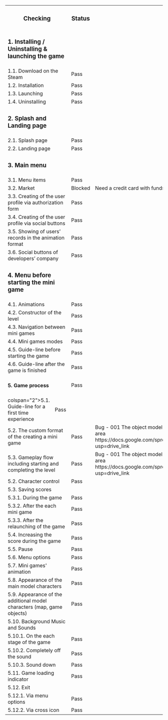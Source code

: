 <table>

<tr>
  <th colspan="2"><h3>Checking</h3></th>
  <th><h3>Status</h3></th>
  <th><h3>Bug / Comments</h3></th>
</tr>

<tr>
  <td colspan="2"><h3>1. Installing / Uninstalling & launching the game</h3></td>
  <td></td>
  <td></td>
</tr>
<tr>
  <td colspan="2">1.1. Download on the Steam</td>
  <td>Pass</td>
  <td></td>
</tr>
<tr>
  <td colspan="2">1.2. Installation</td>
  <td>Pass</td>
  <td></td>
</tr>
<tr>
  <td colspan="2">1.3. Launching</td>
  <td>Pass</td>
  <td></td>
</tr>
<tr>
  <td colspan="2">1.4. Uninstalling</td>
  <td>Pass</td>
  <td></td>
</tr>

<tr>
  <td colspan="2"><h3>2. Splash and Landing page</h3></td>
  <td></td>
  <td></td>
</tr>
<tr>
  <td colspan="2">2.1. Splash page</td>
  <td>Pass</td>
  <td></td>
</tr>
<tr>
  <td colspan="2">2.2. Landing page</td>
  <td>Pass</td>
  <td></td>
</tr>

<tr>
  <td colspan="2"><h3>3. Main menu</h3></td>
  <td></td>
  <td></td>
</tr>
<tr>
  <td colspan="2">3.1. Menu items</td>
  <td>Pass</td>
  <td></td>
</tr>
<tr>
  <td colspan="2">3.2. Market</td>
  <td>Blocked</td>
  <td>Need a credit card with funds</td>
</tr>
<tr>
  <td colspan="2">3.3. Creating of the user profile via authorization form</td>
  <td>Pass</td>
  <td></td>
</tr>
<tr>
  <td colspan="2">3.4. Creating of the user profile via social buttons</td>
  <td>Pass</td>
  <td></td>
</tr>
<tr>
  <td colspan="2">3.5. Showing of users’ records in the animation format</td>
  <td>Pass</td>
  <td></td>
</tr>
<tr>
  <td colspan="2">3.6. Social buttons of developers’ company</td>
  <td>Pass</td>
  <td></td>
</tr>

<tr>
  <td colspan="2"><h3>4. Menu before starting the mini game</h3></td>
  <td></td>
  <td></td>
</tr>
<tr>
  <td colspan="2">4.1. Animations </td>
  <td>Pass</td>
  <td></td>
</tr>
<tr>
  <td colspan="2">4.2. Constructor of the level</td>
  <td>Pass</td>
  <td></td>
</tr>
<tr>
  <td colspan="2">4.3. Navigation between mini games</td>
  <td>Pass</td>
  <td></td>
</tr>
<tr>
  <td colspan="2">4.4. Mini games modes</td>
  <td>Pass</td>
  <td></td>
</tr>
<tr>
  <td colspan="2">4.5. Guide-line before starting the game </td>
  <td>Pass</td>
  <td></td>
</tr>
<tr>
  <td colspan="2">4.6. Guide-line after the game is finished</td>
  <td>Pass</td>
  <td></td>
</tr>

<tr>
  <td colspan="2"><h4>5. Game process</h4></td>
  <td>Pass</td>
  <td></td>
</tr>
<tr>
  <td> colspan="2">5.1. Guide-line for a first time experience</td>
  <td>Pass</td>
  <td></td>
</tr>
<tr>
  <td colspan="2">5.2. The custom format of the creating a mini game</td>
  <td>Pass</td>
  <td>Bug - 001 The object model that creates enemies models is set up outside the game area https://docs.google.com/spreadsheets/d/1AkTl4XcBWRuirASFcQn99zarTem1yJeD/edit?usp=drive_link</td>
</tr>

<tr>
  <td colspan="2">5.3. Gameplay flow including starting and completing the level</td>
  <td>Pass</td>
  <td>Bug - 001 The object model that creates enemies models is set up outside the game area https://docs.google.com/spreadsheets/d/1AkTl4XcBWRuirASFcQn99zarTem1yJeD/edit?usp=drive_link</td>
</tr>
<tr>
  <td colspan="2">5.2. Character control </td>
  <td>Pass</td>
  <td></td>
</tr>
<tr>
  <td colspan="2">5.3. Saving scores</td>
  <td></td>
  <td></td>
</tr>
<tr>
  <td colspan="2">5.3.1. During the game</td>
  <td>Pass</td>
  <td></td>
</tr>
<tr>
  <td colspan="2">5.3.2. After the each mini game</td>
  <td>Pass</td>
  <td></td>
</tr>
<tr>
  <td colspan="2">5.3.3. After the relaunching of the game</td>
  <td>Pass</td>
  <td></td>
</tr>
<tr>
  <td colspan="2">5.4. Increasing the score during the game</td>
  <td>Pass</td>
  <td></td>
</tr>
<tr>
  <td colspan="2">5.5. Pause</td>
  <td>Pass</td>
  <td></td>
</tr>
<tr>
  <td colspan="2">5.6. Menu options</td>
  <td>Pass</td>
  <td></td>
</tr>
<tr>
  <td colspan="2">5.7. Mini games' animation</td>
  <td>Pass</td>
  <td></td>
</tr>
<tr>
  <td colspan="2">5.8. Appearance of the main model characters</td>
  <td>Pass</td>
  <td></td>
</tr>
<tr>
  <td colspan="2">5.9. Appearance of the additional model characters (map, game objects)</td>
  <td>Pass</td>
  <td></td>
</tr>
<tr>
  <td colspan="2">5.10. Background Music and Sounds</td>
  <td></td>
  <td></td>
</tr>
<tr>
  <td colspan="2">5.10.1. On the each stage of the game</td>
  <td>Pass</td>
  <td></td>
</tr>
<tr>
  <td colspan="2">5.10.2. Сompletely off the sound</td>
  <td>Pass</td>
  <td></td>
</tr>
<tr>
  <td colspan="2">5.10.3. Sound down</td>
  <td>Pass</td>
  <td></td>
</tr>
                                         
<tr>
  <td colspan="2">5.11. Game loading indicator</td>
  <td>Pass</td>
  <td></td>
</tr>
<tr>
  <td colspan="2">5.12. Exit</td>
  <td></td>
  <td></td>
</tr>
<tr>
  <td colspan="2">5.12.1. Via menu options</td>
  <td>Pass</td>
  <td></td>
</tr>
<tr>
  <td colspan="2">5.12.2. Via cross icon</td>
  <td>Pass</td>
  <td></td>
</tr>


</table>
